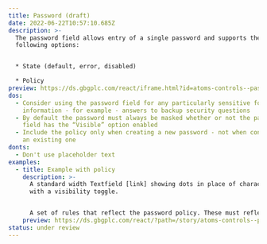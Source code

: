 ```yaml
---
title: Password (draft)
date: 2022-06-22T10:57:10.685Z
description: >-
  The password field allows entry of a single password and supports the
  following options: 


  * State (default, error, disabled) 

  * Policy
preview: https://ds.gbgplc.com/react/iframe.html?id=atoms-controls--password-elements
dos:
  - Consider using the password field for any particularly sensitive form
    information - for example - answers to backup security questions
  - By default the password must always be masked whether or not the password
    field has the “Visible” option enabled
  - Include the policy only when creating a new password - not when confirming
    an existing one
donts:
  - Don't use placeholder text
examples:
  - title: Example with policy
    description: >-
      A standard width Textfield [link] showing dots in place of characters,
      with a visibility toggle. 


      A set of rules that reflect the password policy. These must reflect all coded validation rules, such as password length and character requirements (numbers, special characters, etc). 
    preview: https://ds.gbgplc.com/react/?path=/story/atoms-controls--password-elements
status: under review
---
```

